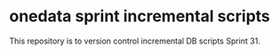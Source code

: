 # onedata sprint incremental scripts
This repository is to version control incremental DB scripts Sprint 31.
